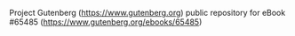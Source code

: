 Project Gutenberg (https://www.gutenberg.org) public repository for
eBook #65485 (https://www.gutenberg.org/ebooks/65485)
